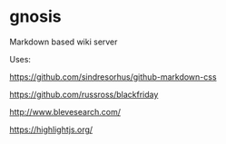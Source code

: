 # gnosis
Markdown based wiki server

Uses:

https://github.com/sindresorhus/github-markdown-css

https://github.com/russross/blackfriday

http://www.blevesearch.com/

https://highlightjs.org/
